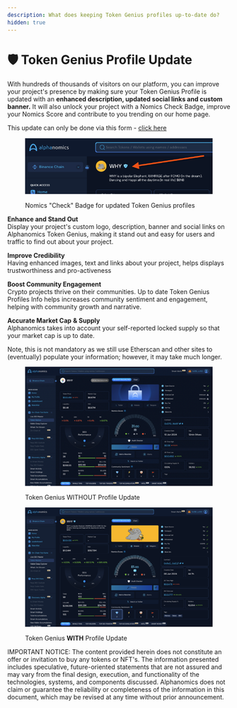 ```yaml
---
description: What does keeping Token Genius profiles up-to-date do?
hidden: true
---
```


# 🛡️ Token Genius Profile Update

With hundreds of thousands of visitors on our platform, you can improve your project's presence by making sure your Token Genius Profile is updated with an **enhanced description, updated social links and custom banner.**  It will also unlock your project with a Nomics Check Badge, improve your Nomics Score and contribute to you trending on our home page.&#x20;

This update can only be done via this form - [click here](http://alphanomics.io/tgupdate/)

<figure><img src="../.gitbook/assets/Screenshot 2024-06-10 at 16.53.47.png" alt=""><figcaption><p>Nomics "Check" Badge for updated Token Genius profiles</p></figcaption></figure>

**Enhance and Stand Out** \
Display your project's custom logo, description,  banner and social links on Alphanomics Token Genius,  making it stand out and easy for users and traffic to find out about your project.

**Improve Credibility** \
Having enhanced images, text and links about your project, helps displays trustworthiness and pro-activeness&#x20;

**Boost Community Engagement** \
Crypto projects thrive on their communities. Up to date Token Genius Profiles Info helps increases community sentiment and engagement, helping with community growth and narrative.

**Accurate Market Cap** **& Supply**\
Alphanomics takes into account your self-reported locked supply so that your market cap is up to date.

Note, this is not mandatory as we still use Etherscan and other sites to (eventually) populate your information; however, it may take much longer.



<figure><img src="../.gitbook/assets/Screenshot 2024-06-10 at 18.12.57.png" alt="" width="563"><figcaption><p>Token Genius WITHOUT Profile Update</p></figcaption></figure>

<figure><img src="../.gitbook/assets/Screenshot 2024-06-10 at 18.10.14.png" alt="" width="563"><figcaption><p>Token Genius <strong>WITH</strong> Profile Update</p></figcaption></figure>









IMPORTANT NOTICE: The content provided herein does not constitute an offer or invitation to buy any tokens or NFT's. The information presented includes speculative, future-oriented statements that are not assured and may vary from the final design, execution, and functionality of the technologies, systems, and components discussed. Alphanomics does not claim or guarantee the reliability or completeness of the information in this document, which may be revised at any time without prior announcement.
